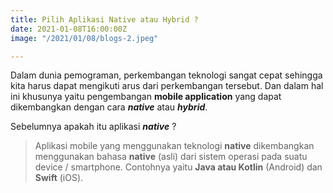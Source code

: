 ```yaml
---
title: Pilih Aplikasi Native atau Hybrid ?
date: 2021-01-08T16:00:00Z
image: "/2021/01/08/blogs-2.jpeg"

---
```

Dalam dunia pemograman, perkembangan teknologi sangat cepat sehingga kita harus dapat mengikuti arus dari perkembangan tersebut. Dan dalam hal ini khusunya yaitu pengembangan **mobile application** yang dapat dikembangkan dengan cara **_native_** atau **_hybrid_**. 

Sebelumnya apakah itu aplikasi **_native_** ? 

> Aplikasi mobile yang menggunakan teknologi **native** dikembangkan menggunakan bahasa **native** (asli) dari sistem operasi pada suatu device / smartphone. Contohnya yaitu **Java atau Kotlin** (Android) dan **Swift** (iOS).